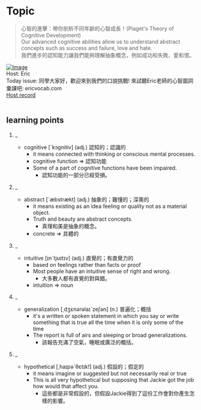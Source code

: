 # Topic

> 心智的進擊：帶你剖析不同年齡的心智成長！(Piaget's Theory of Cognitive Development) <br>
> Our advanced cognitive abilities allow us to understand abstract concepts such as success and failure, love and hate. <br>
> 我們進步的認知能力讓我們能夠理解抽象概念，例如成功和失敗、愛和恨。 <br>

[![Image](https://cdn.voicetube.com/assets/thumbnails/IhcgYgx7aAA.jpg)](https://www.youtube.com/embed/IhcgYgx7aAA?rel=0&showinfo=0&cc_load_policy=0&controls=1&autoplay=1&iv_load_policy=3&playsinline=1&wmode=transparent&start=298&end=307&enablejsapi=1&origin=https://tw.voicetube.com&widgetid=1)<br>
Host: Eric
<br>Today issue: 同學大家好，歡迎來到我們的口說挑戰! 來試聽Eric老師的心智圖詞彙課吧: ericvocab.com
<br>
[Host record](https://cdn.voicetube.com/tmp/everyday_records/yangec/3185.mp3)
<br><br>
## learning points
1. _
	* cognitive [ˋkɔgnitiv] (adj.) 認知的；認識的
		- it means connected with thinking or conscious mental processes.
		- cognitive function => 認知功能
		- Some of a part of cognitive functions have been impaired.
			+ 認知功能的一部分已經受損。

2. _
	* abstract [ˋæbstrækt] (adj.) 抽象的；難懂的；深奧的
		- it means existing as an idea feeling or quality not as a material object.
		- Truth and beauty are abstract concepts.
			+ 真理和美是抽象的概念。
		- concrete => 具體的

3. _
	* intuitive [ɪnˋtjʊɪtɪv] (adj.) 直覺的；有直覺力的
		- based on feelings rather than facts or proof
		- Most people have an intuitive sense of right and wrong.
			+ 大多數人都有直覺的對與錯。
		- intuition => noun

4. _
	* generalization [͵dʒɛnərəlaɪˋzeʃən] (n.) 普遍化；概括
		-  it's a written or spoken statement in which you say or write something that is true all the time when it is only some of the time
		- The report is full of airs and sleeping or broad generalizations.
			+ 該報告充滿了空氣，睡眠或廣泛的概括。

5. _
	* hypothetical [͵haɪpəˋθɛtɪk!] (adj.) 假設的；假定的
		- it means imagine or suggested but not necessarily real or true
		- This is all very hypothetical but supposing that Jackie got the job how would that affect you.
			+ 這些都是非常假設的，但假設Jackie得到了這份工作會對你產生怎樣的影響。
